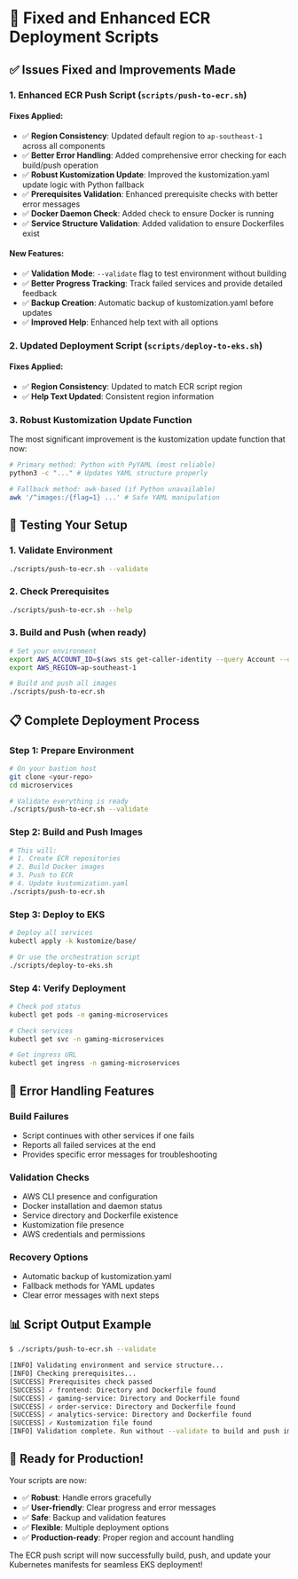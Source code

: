 # 🚀 Fixed and Enhanced ECR Deployment Scripts

## ✅ Issues Fixed and Improvements Made

### **1. Enhanced ECR Push Script (`scripts/push-to-ecr.sh`)**

#### **Fixes Applied:**
- ✅ **Region Consistency**: Updated default region to `ap-southeast-1` across all components
- ✅ **Better Error Handling**: Added comprehensive error checking for each build/push operation
- ✅ **Robust Kustomization Update**: Improved the kustomization.yaml update logic with Python fallback
- ✅ **Prerequisites Validation**: Enhanced prerequisite checks with better error messages
- ✅ **Docker Daemon Check**: Added check to ensure Docker is running
- ✅ **Service Structure Validation**: Added validation to ensure Dockerfiles exist

#### **New Features:**
- ✅ **Validation Mode**: `--validate` flag to test environment without building
- ✅ **Better Progress Tracking**: Track failed services and provide detailed feedback
- ✅ **Backup Creation**: Automatic backup of kustomization.yaml before updates
- ✅ **Improved Help**: Enhanced help text with all options

### **2. Updated Deployment Script (`scripts/deploy-to-eks.sh`)**

#### **Fixes Applied:**
- ✅ **Region Consistency**: Updated to match ECR script region
- ✅ **Help Text Updated**: Consistent region information

### **3. Robust Kustomization Update Function**

The most significant improvement is the kustomization update function that now:

```bash
# Primary method: Python with PyYAML (most reliable)
python3 -c "..." # Updates YAML structure properly

# Fallback method: awk-based (if Python unavailable)
awk '/^images:/{flag=1} ...' # Safe YAML manipulation
```

## 🧪 Testing Your Setup

### **1. Validate Environment**
```bash
./scripts/push-to-ecr.sh --validate
```

### **2. Check Prerequisites**
```bash
./scripts/push-to-ecr.sh --help
```

### **3. Build and Push (when ready)**
```bash
# Set your environment
export AWS_ACCOUNT_ID=$(aws sts get-caller-identity --query Account --output text)
export AWS_REGION=ap-southeast-1

# Build and push all images
./scripts/push-to-ecr.sh
```

## 📋 Complete Deployment Process

### **Step 1: Prepare Environment**
```bash
# On your bastion host
git clone <your-repo>
cd microservices

# Validate everything is ready
./scripts/push-to-ecr.sh --validate
```

### **Step 2: Build and Push Images**
```bash
# This will:
# 1. Create ECR repositories
# 2. Build Docker images  
# 3. Push to ECR
# 4. Update kustomization.yaml
./scripts/push-to-ecr.sh
```

### **Step 3: Deploy to EKS**
```bash
# Deploy all services
kubectl apply -k kustomize/base/

# Or use the orchestration script
./scripts/deploy-to-eks.sh
```

### **Step 4: Verify Deployment**
```bash
# Check pod status
kubectl get pods -n gaming-microservices

# Check services
kubectl get svc -n gaming-microservices

# Get ingress URL
kubectl get ingress -n gaming-microservices
```

## 🔧 Error Handling Features

### **Build Failures**
- Script continues with other services if one fails
- Reports all failed services at the end
- Provides specific error messages for troubleshooting

### **Validation Checks**
- AWS CLI presence and configuration
- Docker installation and daemon status
- Service directory and Dockerfile existence
- Kustomization file presence
- AWS credentials and permissions

### **Recovery Options**
- Automatic backup of kustomization.yaml
- Fallback methods for YAML updates
- Clear error messages with next steps

## 📊 Script Output Example

```bash
$ ./scripts/push-to-ecr.sh --validate

[INFO] Validating environment and service structure...
[INFO] Checking prerequisites...
[SUCCESS] Prerequisites check passed
[SUCCESS] ✓ frontend: Directory and Dockerfile found
[SUCCESS] ✓ gaming-service: Directory and Dockerfile found
[SUCCESS] ✓ order-service: Directory and Dockerfile found
[SUCCESS] ✓ analytics-service: Directory and Dockerfile found
[SUCCESS] ✓ Kustomization file found
[INFO] Validation complete. Run without --validate to build and push images.
```

## 🚀 Ready for Production!

Your scripts are now:
- ✅ **Robust**: Handle errors gracefully
- ✅ **User-friendly**: Clear progress and error messages
- ✅ **Safe**: Backup and validation features
- ✅ **Flexible**: Multiple deployment options
- ✅ **Production-ready**: Proper region and account handling

The ECR push script will now successfully build, push, and update your Kubernetes manifests for seamless EKS deployment!
